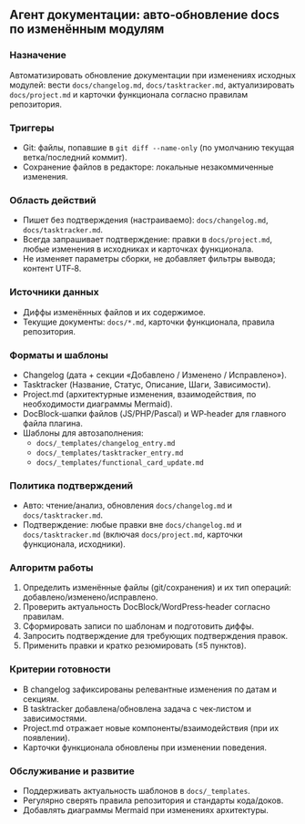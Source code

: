 ## Агент документации: авто‑обновление docs по изменённым модулям

### Назначение
Автоматизировать обновление документации при изменениях исходных модулей: вести `docs/changelog.md`, `docs/tasktracker.md`, актуализировать `docs/project.md` и карточки функционала согласно правилам репозитория.

### Триггеры
- Git: файлы, попавшие в `git diff --name-only` (по умолчанию текущая ветка/последний коммит).
- Сохранение файлов в редакторе: локальные незакоммиченные изменения.

### Область действий
- Пишет без подтверждения (настраиваемо): `docs/changelog.md`, `docs/tasktracker.md`.
- Всегда запрашивает подтверждение: правки в `docs/project.md`, любые изменения в исходниках и карточках функционала.
- Не изменяет параметры сборки, не добавляет фильтры вывода; контент UTF‑8.

### Источники данных
- Диффы изменённых файлов и их содержимое.
- Текущие документы: `docs/*.md`, карточки функционала, правила репозитория.

### Форматы и шаблоны
- Changelog (дата + секции «Добавлено / Изменено / Исправлено»).
- Tasktracker (Название, Статус, Описание, Шаги, Зависимости).
- Project.md (архитектурные изменения, взаимодействия, по необходимости диаграммы Mermaid).
- DocBlock‑шапки файлов (JS/PHP/Pascal) и WP‑header для главного файла плагина.
- Шаблоны для автозаполнения:
  - `docs/_templates/changelog_entry.md`
  - `docs/_templates/tasktracker_entry.md`
  - `docs/_templates/functional_card_update.md`

### Политика подтверждений
- Авто: чтение/анализ, обновления `docs/changelog.md` и `docs/tasktracker.md`.
- Подтверждение: любые правки вне `docs/changelog.md` и `docs/tasktracker.md` (включая `docs/project.md`, карточки функционала, исходники).

### Алгоритм работы
1. Определить изменённые файлы (git/сохранения) и их тип операций: добавлено/изменено/исправлено.
2. Проверить актуальность DocBlock/WordPress‑header согласно правилам.
3. Сформировать записи по шаблонам и подготовить диффы.
4. Запросить подтверждение для требующих подтверждения правок.
5. Применить правки и кратко резюмировать (≤5 пунктов).

### Критерии готовности
- В changelog зафиксированы релевантные изменения по датам и секциям.
- В tasktracker добавлена/обновлена задача с чек‑листом и зависимостями.
- Project.md отражает новые компоненты/взаимодействия (при их появлении).
- Карточки функционала обновлены при изменении поведения.

### Обслуживание и развитие
- Поддерживать актуальность шаблонов в `docs/_templates`.
- Регулярно сверять правила репозитория и стандарты кода/доков.
- Добавлять диаграммы Mermaid при изменениях архитектуры.

